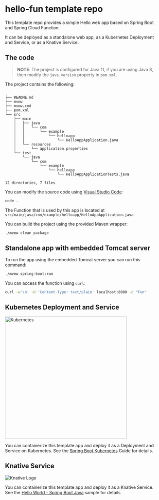 # hello-fun template repo

This template repo provides a simple Hello web app based on Spring Boot and Spring Cloud Function.

It can be deployed as a standalone web app, as a Kubernetes Deployment and Service, or as a Knative Service.

## The code

> **NOTE**: The project is configured for Java 11, if you are using Java 8, then modify the `java.version` property in `pom.xml`.

The project contains the following:

```text
.
├── README.md
├── mvnw
├── mvnw.cmd
├── pom.xml
└── src
    ├── main
    │   ├── java
    │   │   └── com
    │   │       └── example
    │   │           └── helloapp
    │   │               └── HelloAppApplication.java
    │   └── resources
    │       └── application.properties
    └── test
        └── java
            └── com
                └── example
                    └── helloapp
                        └── HelloAppApplicationTests.java

12 directories, 7 files
```

You can modify the source code using [Visual Studio Code](https://code.visualstudio.com/):

```bash
code .
```

The Function that is used by this app is located at `src/main/java/com/example/helloapp/HelloAppApplication.java`

You can build the project using the provided Maven wrapper:

```bash
./mvnw clean package
```

## Standalone app with embedded Tomcat server

To run the app using the embedded Tomcat server you can run this command:

```bash
./mvnw spring-boot:run
```

You can access the function using `curl`:

```bash
curl -w'\n' -H 'Content-Type: text/plain' localhost:8080 -d "Fun"
```

## Kubernetes Deployment and Service

<img src="https://kubernetes.io/images/kubernetes-horizontal-color.png"
     alt="Kubernetes" width="400" />

You can containerize this template app and deploy it as a Deployment and Service on Kubernetes.
See the [Spring Boot Kubernetes](https://spring.io/guides/gs/spring-boot-kubernetes/) Guide for details.

## Knative Service

![Knative Logo](https://avatars.githubusercontent.com/u/35583233?s=200&v=4)

You can containerize this template app and deploy it as a Knative Service.
See the [Hello World - Spring Boot Java](https://knative.dev/docs/serving/samples/hello-world/helloworld-java-spring/) sample for details.
